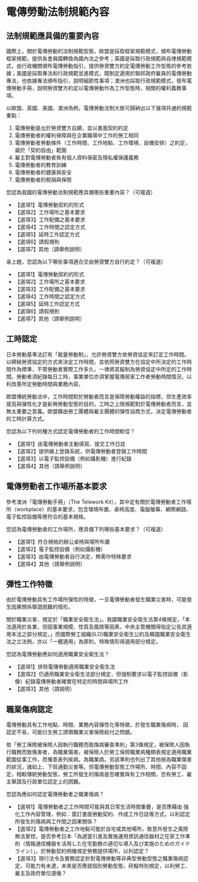 # 電傳勞動法制規範內容
##  法制規範應具備的重要內容
國際上，關於電傳勞動的法制規範型態，歐盟是採取框架規範模式，頒布電傳勞動框架規範，提供各會員國轉換為國內法之參考；英國是採取行政規範與自律規範模式，由行政機關頒布電傳勞動指引，提供勞資雙方約定電傳勞動工作型態的參考依據；美國是採取專法和行政規範並進模式，既制定適用於聯邦政府雇員的電傳勞動專法，也依據專法頒布指引，說明細節性事項；澳洲也採取行政規範模式，發布電傳勞動手冊，說明勞資雙方約定以電傳勞動作為工作型態時，相關的權利義務事項。

以歐盟、英國、美國、澳洲為例，電傳勞動法制大致可歸納出以下幾項共通的規範重點：

1. 電傳勞動是出於勞資雙方自願，並以書面契約約定
2. 電傳勞動者的權利保障與在企業職場中工作的勞工相同
3. 電傳勞動者勞動條件（工作時間、工作地點、工作環境、設備安排）之約定，屬於「契約自由」範圍
4. 雇主對電傳勞動者負有個人資料保密及隱私權保護義務
5. 電傳勞動者的教育訓練
6. 電傳勞動者的健康與安全
7. 電傳勞動者的稅捐與保險

您認為我國的電傳勞動法制規範應具備哪些重要內容？（可複選）
+ 【選項1】電傳勞動契約的形式
+ 【選項2】工作場所之基本要求
+ 【選項3】工作配備之基本要求
+ 【選項4】工作時間之認定方式
+ 【選項5】延時工作認定方式
+ 【選項6】請假規則
+ 【選項7】其他（請舉例說明）

承上題，您認為以下哪些事項適合交由勞資雙方自行約定？（可複選）
+ 【選項1】電傳勞動契約的形式
+ 【選項2】工作場所之基本要求
+ 【選項3】工作配備之基本要求
+ 【選項4】工作時間之認定方式
+ 【選項5】延時工作認定方式
+ 【選項6】請假規則
+ 【選項7】其他（請舉例說明）

## 工時認定  
日本勞動基準法訂有「裁量勞動制」，允許勞資雙方依勞資協定來訂定工作時間。以締結勞資協定的方式來決定工作時間，並依照勞資雙方在協定中所決定的工作時間作為標準，不管勞動者實際工作多久，一律將其擬制為勞資協定中所定的工作時間。勞動者須紀錄每日工時，事業單位亦須掌握電傳居家工作者勞動時間情況，以利改善所定勞動時間與業務內容。

歐盟傳統勞動法中，工作時間對於勞動者而言是保障勞動權益的指標，但生產效率提高與彈性化才是新興勞動型態的目的，工時之上限規範對於電傳勞動者而言，並無太重要之意義。歐盟藉由勞工團體與雇主團體的彈性協商方式，決定電傳勞動者的工時計算方式。

您認為以下列何種方式認定電傳勞動者的工作時間較佳？
+ 【選項1】由電傳勞動者主動填寫、提交工作日誌
+ 【選項2】提供線上登錄系統，供電傳勞動者登錄工作時間
+ 【選項3】以電子監控設備（例如攝影機）進行紀錄
+ 【選項4】其他（請舉例說明）

## 電傳勞動者工作場所基本要求
參考澳洲「電傳勞動手冊」（The Telework Kit），其中定有關於電傳勞動者工作場所（workplace）的基本要求，包含環境布置、桌椅高度、電腦螢幕、網際網路、電子監控設備等應符合的基本規格。

您認為電傳勞動者的工作場所，應具備下列哪些基本要求？（可複選）
+ 【選項1】符合規格的辦公桌椅與場所布置
+ 【選項2】電子監控設備（例如攝影機）
+ 【選項3】由電傳勞動者自行決定，無需作特殊要求
+ 【選項4】其他（請舉例說明）

## 彈性工作特徵  
由於電傳勞動具有工作場所彈性的特徵，一旦電傳勞動者發生職業災害時，可能發生因果關係舉證困難的情形。

關於職業災害，規定於「職業安全衛生法」。我國職業安全衛生法第4條規定，「本法適用於各業，但因事業規模、性質及風險等因素，中央主管機關得指定公告其適用本法之部分規定。」而國際勞工組織(ILO)職業安全衛生公約及韓國職業安全衛生法之立法例，亦以「一體適用」為原則，特殊情形得適用部分規定。

您認為電傳勞動應如何適用職業安全衛生法？
+ 【選項1】排除電傳勞動適用職業安全衛生法
+ 【選項2】仍適用職業安全衛生法部分規定，但強制要求以電子監控設備（影像）紀錄電傳勞動者確實在特定的時間與場所工作
+ 【選項3】其他（請說明）

## 職業傷病認定 
電傳勞動具有工作地點、時間、業務內容彈性化等特徵，於發生職業傷病時，
因認定不易，可能衍生勞工請領職業災害保險給付之問題。

依「勞工保險被保險人因執行職務而致傷病審查準則」第3條規定，被保險人因執行職務而致傷害者，為職業傷害。被保險人於勞工保險職業病種類表規定適用職業範圍從事工作，而罹患表列疾病，為職業病。另該準則也列出了其他視為職業傷害的狀況，諸如上、下班通勤災害等。但電傳勞動型態工作場所、時間、內容不固定，相較傳統勞動型態，勞工所發生的傷病是否確實與有工作相關，恐有勞工、雇主舉證及行政單位認定上的困難。

您認為應如何認定電傳勞動者之職業傷病？
+ 【選項1】電傳勞動者之工作時間可能與其日常生活時間重疊，是否應藉由
強化工作內容管理，例如：簽訂書面勞動契約、作成工作日誌等方式，以利認定所發生的傷病與工作間之因果關係？
+ 【選項2】電傳勞動者之工作地點可能於自宅或其他場所，致意外發生之風險無法掌控，是否參考日本「為適當引進及實施運用資訊通信器材之在家工作準則（情報通信機器を活用した在宅勤務の適切な導入及び実施のためのガイドライン）」，於勞動契約明確規定勞務提供場所，以利認定？
+ 【選項3】現行法令及實務認定針對電傳勞動等非典型勞動型態之職業傷病認定，可能力有未逮，未來是否應就個別勞動型態，研擬特別規定，以利勞工、雇主及政府單位遵循？
